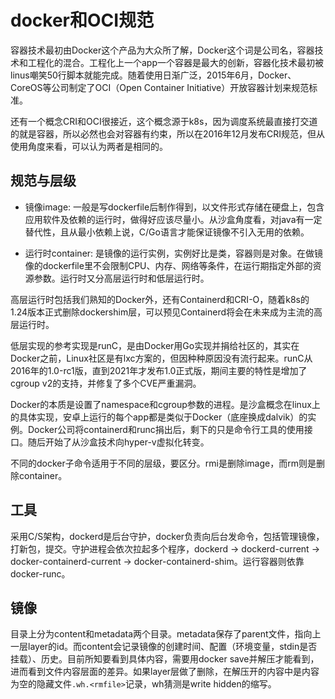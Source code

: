 docker和OCI规范
====
容器技术最初由Docker这个产品为大众所了解，Docker这个词是公司名，容器技术和工程化的混合。工程化上一个app一个容器是最大的创新，容器化技术最初被linus嘲笑50行脚本就能完成。随着使用日渐广泛，2015年6月，Docker、CoreOS等公司制定了OCI（Open Container Initiative）开放容器计划来规范标准。

还有一个概念CRI和OCI很接近，这个概念源于k8s，因为调度系统最直接打交道的就是容器，所以必然也会对容器有约束，所以在2016年12月发布CRI规范，但从使用角度来看，可以认为两者是相同的。

规范与层级
----
* 镜像image: 一般是写dockerfile后制作得到，以文件形式存储在硬盘上，包含应用软件及依赖的运行时，做得好应该尽量小。从沙盒角度看，对java有一定替代性，且从最小依赖上说，C/Go语言才能保证镜像不引入无用的依赖。

* 运行时container: 是镜像的运行实例，实例好比是类，容器则是对象。在做镜像的dockerfile里不会限制CPU、内存、网络等条件，在运行期指定外部的资源参数。运行时又分高层运行时和低层运行时。

高层运行时包括我们熟知的Docker外，还有Containerd和CRI-O，随着k8s的1.24版本正式删除dockershim层，可以预见Containerd将会在未来成为主流的高层运行时。

低层实现的参考实现是runC，是由Docker用Go实现并捐给社区的，其实在Docker之前，Linux社区是有lxc方案的，但因种种原因没有流行起来。runC从2016年的1.0-rc1版，直到2021年才发布1.0正式版，期间主要的特性是增加了cgroup v2的支持，并修复了多个CVE严重漏洞。

Docker的本质是设置了namespace和cgroup参数的进程。是沙盒概念在linux上的具体实现，安卓上运行的每个app都是类似于Docker（底座换成dalvik）的实例。Docker公司将containerd和runc捐出后，剩下的只是命令行工具的使用接口。随后开始了从沙盒技术向hyper-v虚拟化转变。

不同的docker子命令适用于不同的层级，要区分。rmi是删除image，而rm则是删除container。

工具
----
采用C/S架构，dockerd是后台守护，docker负责向后台发命令，包括管理镜像，打新包，提交。守护进程会依次拉起多个程序，dockerd -> dockerd-current -> docker-containerd-current -> docker-containerd-shim。运行容器则依靠docker-runc。

镜像
----
目录上分为content和metadata两个目录。metadata保存了parent文件，指向上一层layer的id。而content会记录镜像的创建时间、配置（环境变量，stdin是否挂载）、历史。目前所知要看到具体内容，需要用docker save并解压才能看到，进而看到文件内容层面的差异。如果layer层做了删除，在解压开的内容中是内容为空的隐藏文件`.wh.<rmfile>`记录，wh猜测是write hidden的缩写。